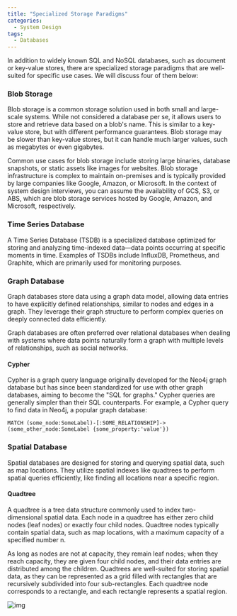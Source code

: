 ```yaml
---
title: "Specialized Storage Paradigms"
categories:
  - System Design
tags:
  - Databases
---
```


In addition to widely known SQL and NoSQL databases, such as document or key-value stores, there are specialized storage
paradigms that are well-suited for specific use cases. We will discuss four of them below:

### Blob Storage

Blob storage is a common storage solution used in both small and large-scale systems. While not considered a database
per se, it allows users to store and retrieve data based on a blob's name. This is similar to a key-value store, but
with different performance guarantees. Blob storage may be slower than key-value stores, but it can handle much larger
values, such as megabytes or even gigabytes.

Common use cases for blob storage include storing large binaries, database snapshots, or static assets like images for
websites. Blob storage infrastructure is complex to maintain on-premises and is typically provided by large companies
like Google, Amazon, or Microsoft. In the context of system design interviews, you can assume the availability of GCS,
S3, or ABS, which are blob storage services hosted by Google, Amazon, and Microsoft, respectively.

### Time Series Database

A Time Series Database (TSDB) is a specialized database optimized for storing and analyzing time-indexed data—data
points occurring at specific moments in time. Examples of TSDBs include InfluxDB, Prometheus, and Graphite, which are
primarily used for monitoring purposes.

### Graph Database

Graph databases store data using a graph data model, allowing data entries to have explicitly defined relationships,
similar to nodes and edges in a graph. They leverage their graph structure to perform complex queries on deeply
connected data efficiently.

Graph databases are often preferred over relational databases when dealing with systems where data points naturally form
a graph with multiple levels of relationships, such as social networks.

#### Cypher

Cypher is a graph query language originally developed for the Neo4j graph database but has since been standardized for
use with other graph databases, aiming to become the "SQL for graphs." Cypher queries are generally simpler than their
SQL counterparts. For example, a Cypher query to find data in Neo4j, a popular graph database:

```cypher
MATCH (some_node:SomeLabel)-[:SOME_RELATIONSHIP]->(some_other_node:SomeLabel {some_property:'value'})
```

### Spatial Database

Spatial databases are designed for storing and querying spatial data, such as map locations. They utilize spatial
indexes like quadtrees to perform spatial queries efficiently, like finding all locations near a specific region.

#### Quadtree

A quadtree is a tree data structure commonly used to index two-dimensional spatial data. Each node in a quadtree has
either zero child nodes (leaf nodes) or exactly four child nodes. Quadtree nodes typically contain spatial data, such as
map locations, with a maximum capacity of a specified number n.

As long as nodes are not at capacity, they remain leaf nodes; when they reach capacity, they are given four child nodes,
and their data entries are distributed among the children. Quadtrees are well-suited for storing spatial data, as they
can be represented as a grid filled with rectangles that are recursively subdivided into four sub-rectangles. Each
quadtree node corresponds to a rectangle, and each rectangle represents a spatial region.

![img]({{site.url}}/assets/blog_images/2023-04-28-specialized-storage-paradigms/quadtree-example.png)
